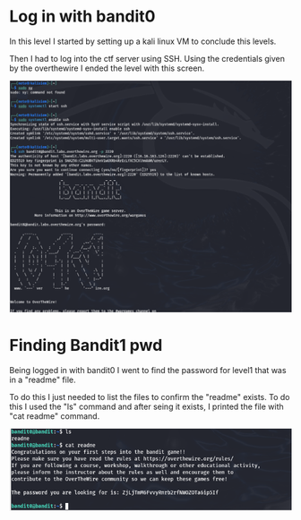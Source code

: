 # Log in with bandit0
In this level I started by setting up a kali linux VM to conclude this levels. 

Then I had to log into the ctf server using SSH. Using the credentials given by the overthewire I ended the level with this screen.

![alt text](images/1.png)

# Finding Bandit1 pwd

Being logged in with bandit0 I went to find the password for level1 that was in a "readme" file.

To do this I just needed to list the files to confirm the "readme" exists. To do this I used the "ls" command and after seing it exists, I printed the file with "cat readme" command.

![alt text](images/2.png)
